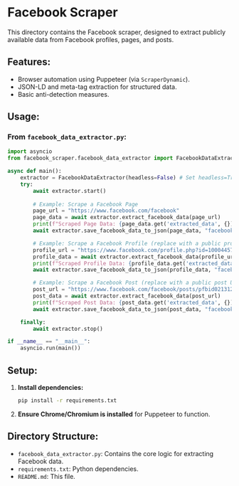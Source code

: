 # Facebook Scraper

This directory contains the Facebook scraper, designed to extract publicly available data from Facebook profiles, pages, and posts.

## Features:
- Browser automation using Puppeteer (via `ScraperDynamic`).
- JSON-LD and meta-tag extraction for structured data.
- Basic anti-detection measures.

## Usage:

### From `facebook_data_extractor.py`:

```python
import asyncio
from facebook_scraper.facebook_data_extractor import FacebookDataExtractor

async def main():
    extractor = FacebookDataExtractor(headless=False) # Set headless=True for background operation
    try:
        await extractor.start()
        
        # Example: Scrape a Facebook Page
        page_url = "https://www.facebook.com/facebook"
        page_data = await extractor.extract_facebook_data(page_url)
        print(f"Scraped Page Data: {page_data.get('extracted_data', {})}")
        await extractor.save_facebook_data_to_json(page_data, "facebook_page_data.json")

        # Example: Scrape a Facebook Profile (replace with a public profile URL)
        profile_url = "https://www.facebook.com/profile.php?id=100044577884813" # Example ID, replace with a real one
        profile_data = await extractor.extract_facebook_data(profile_url)
        print(f"Scraped Profile Data: {profile_data.get('extracted_data', {})}")
        await extractor.save_facebook_data_to_json(profile_data, "facebook_profile_data.json")

        # Example: Scrape a Facebook Post (replace with a public post URL)
        post_url = "https://www.facebook.com/facebook/posts/pfbid0213123123123123123123123123123123123123123123123123123123" # Example URL, replace with a real one
        post_data = await extractor.extract_facebook_data(post_url)
        print(f"Scraped Post Data: {post_data.get('extracted_data', {})}")
        await extractor.save_facebook_data_to_json(post_data, "facebook_post_data.json")

    finally:
        await extractor.stop()

if __name__ == "__main__":
    asyncio.run(main())
```

## Setup:

1.  **Install dependencies:**
    ```bash
    pip install -r requirements.txt
    ```
2.  **Ensure Chrome/Chromium is installed** for Puppeteer to function.

## Directory Structure:
- `facebook_data_extractor.py`: Contains the core logic for extracting Facebook data.
- `requirements.txt`: Python dependencies.
- `README.md`: This file.